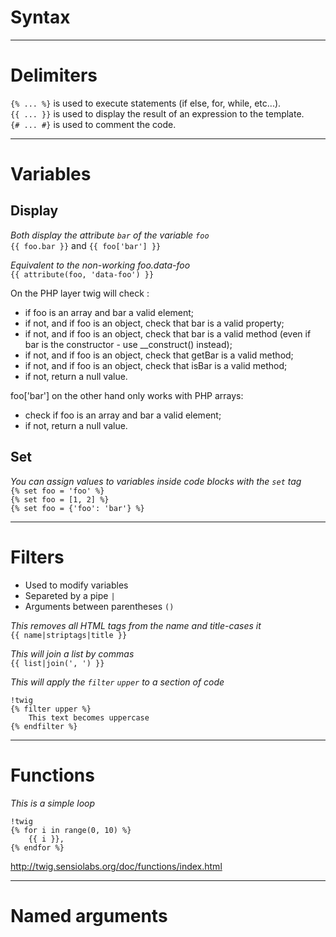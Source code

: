 # Syntax

---

# Delimiters

`{% ... %}` is used to execute statements (if else, for, while, etc...).  
`{{ ... }}` is used to display the result of an expression to the template.  
`{# ... #}` is used to comment the code.

---

# Variables 

## Display

*Both display the attribute `bar` of the variable `foo`*  
`{{ foo.bar }}` and `{{ foo['bar'] }}`  

*Equivalent to the non-working foo.data-foo*  
`{{ attribute(foo, 'data-foo') }}`  

On the PHP layer twig will check :
*   if foo is an array and bar a valid element;
*   if not, and if foo is an object, check that bar is a valid property;
*   if not, and if foo is an object, check that bar is a valid method (even if bar is the constructor - use __construct() instead);
*   if not, and if foo is an object, check that getBar is a valid method;
*   if not, and if foo is an object, check that isBar is a valid method;
*   if not, return a null value.  

foo['bar'] on the other hand only works with PHP arrays:
*   check if foo is an array and bar a valid element;
*   if not, return a null value.  

## Set

*You can assign values to variables inside code blocks with the `set` tag*  
`{% set foo = 'foo' %}`  
`{% set foo = [1, 2] %}`  
`{% set foo = {'foo': 'bar'} %}`  

---

# Filters

*   Used to modify variables
*   Separeted by a pipe `|`
*   Arguments between parentheses `()`

*This removes all HTML tags from the name and title-cases it*  
`{{ name|striptags|title }}`  

*This will join a list by commas*  
`{{ list|join(', ') }}`  

*This will apply the `filter` `upper` to a section of code*

    !twig
    {% filter upper %}
        This text becomes uppercase
    {% endfilter %}

---

# Functions

*This is a simple loop*

    !twig
    {% for i in range(0, 10) %}
        {{ i }},
    {% endfor %}
    
http://twig.sensiolabs.org/doc/functions/index.html

---

# Named arguments

